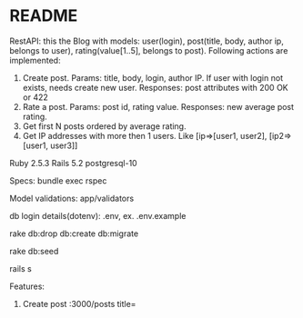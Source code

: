 # README
RestAPI: this the Blog with models: user(login), post(title, body, author ip, belongs to user), rating(value[1..5], belongs to post). Following actions are implemented:
1. Create post. Params: title, body, login, author IP. If user with login not exists, needs create new user. Responses: post attributes with 200 OK or 422
2. Rate a post. Params: post id, rating value. Responses: new average post rating.
3. Get first N posts ordered by average rating.
4. Get IP addresses with more then 1 users. Like [ip=>[user1, user2], [ip2=>[user1, user3]]



Ruby 2.5.3
Rails 5.2
postgresql-10

Specs: bundle exec rspec

Model validations: app/validators

db login details(dotenv): .env, ex. .env.example

rake db:drop db:create db:migrate

rake db:seed

rails s

Features:

1. Create post  :3000/posts title=<title> body=<body> login=<login>
2. Rate post  :3000/posts/<id поста>/ratings value=<value>
3. Get first N posts ordered by average  :3000/top/<N>
4. Get IP addresses with more then 1 users   :3000/ips
